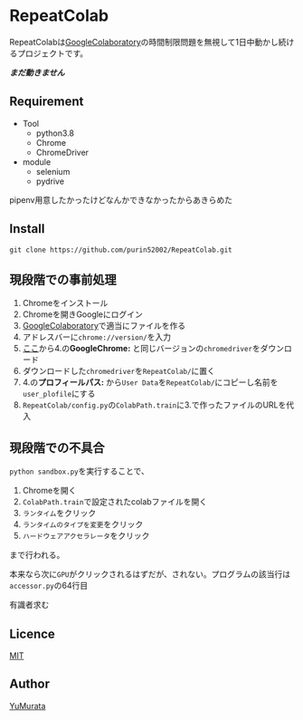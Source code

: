 # RepeatColab

RepeatColabは[GoogleColaboratory](https://colab.research.google.com/notebooks/welcome.ipynb)の時間制限問題を無視して1日中動かし続けるプロジェクトです。

***まだ動きません***

## Requirement
* Tool
    * python3.8
    * Chrome
    * ChromeDriver
* module
    * selenium
    * pydrive

pipenv用意したかったけどなんかできなかったからあきらめた

## Install
`git clone https://github.com/purin52002/RepeatColab.git`

## 現段階での事前処理
1. Chromeをインストール
2. Chromeを開きGoogleにログイン
3. [GoogleColaboratory](https://colab.research.google.com/notebooks/welcome.ipynb)で適当にファイルを作る
2. アドレスバーに`chrome://version/`を入力
3. [ここ](https://chromedriver.chromium.org/downloads)から4.の**GoogleChrome:** と同じバージョンの`chromedriver`をダウンロード
4. ダウンロードした`chromedriver`を`RepeatColab/`に置く
5. 4.の**プロフィールパス:** から`User Data`を`RepeatColab/`にコピーし名前を`user_plofile`にする
6. `RepeatColab/config.py`の`ColabPath.train`に3.で作ったファイルのURLを代入

## 現段階での不具合
`python sandbox.py`を実行することで、
1. Chromeを開く
2. `ColabPath.train`で設定されたcolabファイルを開く
3. `ランタイム`をクリック
4. `ランタイムのタイプを変更`をクリック
5. `ハードウェアアクセラレータ`をクリック

まで行われる。

本来なら次に`GPU`がクリックされるはずだが、されない。プログラムの該当行は`accessor.py`の64行目

有識者求む

## Licence

[MIT](https://github.com/purin52002/RepeatColab/blob/master/LICENSE)

## Author

[YuMurata](https://github.com/YuMurata)